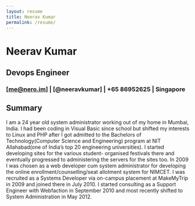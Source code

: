 ```yaml
---
layout: resume
title: Neerav Kumar
permalink: /resume/
---
```

Neerav Kumar
=========
## Devops Engineer

### [me@nero.im] | [@neeravkumar] | +65 86952625 | Singapore

## Summary

I am a 24 year old system administrator working out of my home in Mumbai, India. I had been coding in Visual Basic since school but shifted my interests to Linux and PHP after I got admitted to the Bachelors of Technology(Computer Science and Engineering) program at NIT Allahabad(one of India’s top 20 engineering universities). I started developing sites for the various student- organised festivals there and eventually progressed to administering the servers for the sites too. In 2009 I was chosen as a web developer cum system administrator for developing the online enrollment/counselling/seat allotment system for NIMCET. I was recruited as a Systems Developer via on-campus placement at MakeMyTrip in 2009 and joined there in July 2010.
I started consulting as a Support Engineer with Webfaction in September 2010 and most recently shifted to System Administration in May 2012.
